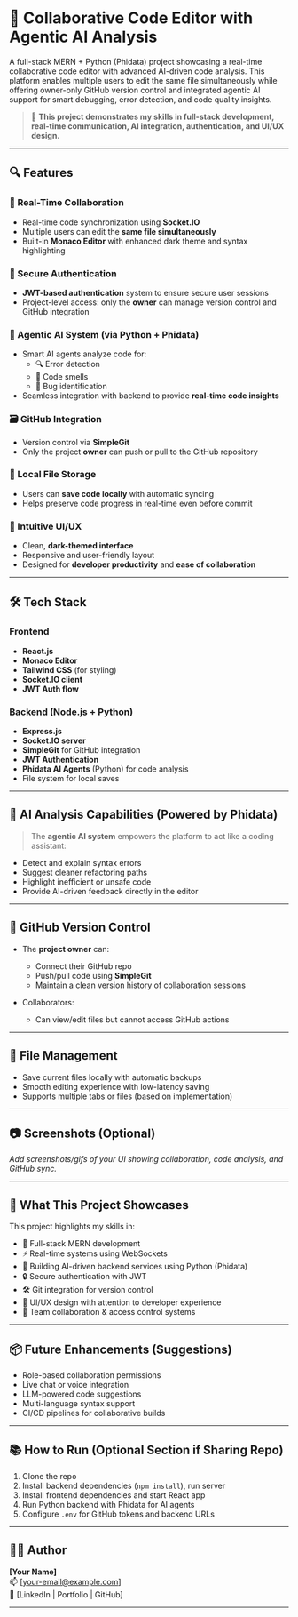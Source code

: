 # 🧠 Collaborative Code Editor with Agentic AI Analysis

A full-stack MERN + Python (Phidata) project showcasing a real-time collaborative code editor with advanced AI-driven code analysis. This platform enables multiple users to edit the same file simultaneously while offering owner-only GitHub version control and integrated agentic AI support for smart debugging, error detection, and code quality insights.

> 🚀 **This project demonstrates my skills in full-stack development, real-time communication, AI integration, authentication, and UI/UX design.**

---

## 🔍 Features

### 💬 Real-Time Collaboration
- Real-time code synchronization using **Socket.IO**
- Multiple users can edit the **same file simultaneously**
- Built-in **Monaco Editor** with enhanced dark theme and syntax highlighting

### 🔐 Secure Authentication
- **JWT-based authentication** system to ensure secure user sessions
- Project-level access: only the **owner** can manage version control and GitHub integration

### 🧠 Agentic AI System (via Python + Phidata)
- Smart AI agents analyze code for:
  - 🔍 Error detection
  - 🧹 Code smells
  - 🐞 Bug identification
- Seamless integration with backend to provide **real-time code insights**

### 🗃️ GitHub Integration
- Version control via **SimpleGit**
- Only the project **owner** can push or pull to the GitHub repository

### 💾 Local File Storage
- Users can **save code locally** with automatic syncing
- Helps preserve code progress in real-time even before commit

### 🎨 Intuitive UI/UX
- Clean, **dark-themed interface**
- Responsive and user-friendly layout
- Designed for **developer productivity** and **ease of collaboration**

---

## 🛠️ Tech Stack

### Frontend
- **React.js**
- **Monaco Editor**
- **Tailwind CSS** (for styling)
- **Socket.IO client**
- **JWT Auth flow**

### Backend (Node.js + Python)
- **Express.js**
- **Socket.IO server**
- **SimpleGit** for GitHub integration
- **JWT Authentication**
- **Phidata AI Agents** (Python) for code analysis
- File system for local saves

---

## 🧪 AI Analysis Capabilities (Powered by Phidata)

> The **agentic AI system** empowers the platform to act like a coding assistant:
- Detect and explain syntax errors
- Suggest cleaner refactoring paths
- Highlight inefficient or unsafe code
- Provide AI-driven feedback directly in the editor

---

## 🔐 GitHub Version Control

- The **project owner** can:
  - Connect their GitHub repo
  - Push/pull code using **SimpleGit**
  - Maintain a clean version history of collaboration sessions

- Collaborators:
  - Can view/edit files but cannot access GitHub actions

---

## 📁 File Management

- Save current files locally with automatic backups
- Smooth editing experience with low-latency saving
- Supports multiple tabs or files (based on implementation)

---

## 📷 Screenshots (Optional)

_Add screenshots/gifs of your UI showing collaboration, code analysis, and GitHub sync._

---

## 🧠 What This Project Showcases

This project highlights my skills in:

- 🔧 Full-stack MERN development
- ⚡ Real-time systems using WebSockets
- 🧠 Building AI-driven backend services using Python (Phidata)
- 🔒 Secure authentication with JWT
- 🛠 Git integration for version control
- 🎨 UI/UX design with attention to developer experience
- 🤝 Team collaboration & access control systems

---

## 📦 Future Enhancements (Suggestions)

- Role-based collaboration permissions
- Live chat or voice integration
- LLM-powered code suggestions
- Multi-language syntax support
- CI/CD pipelines for collaborative builds

---

## 📚 How to Run (Optional Section if Sharing Repo)

1. Clone the repo
2. Install backend dependencies (`npm install`), run server
3. Install frontend dependencies and start React app
4. Run Python backend with Phidata for AI agents
5. Configure `.env` for GitHub tokens and backend URLs

---

## 🙋‍♂️ Author

**[Your Name]**  
📫 [your-email@example.com]  
🔗 [LinkedIn | Portfolio | GitHub]

---

